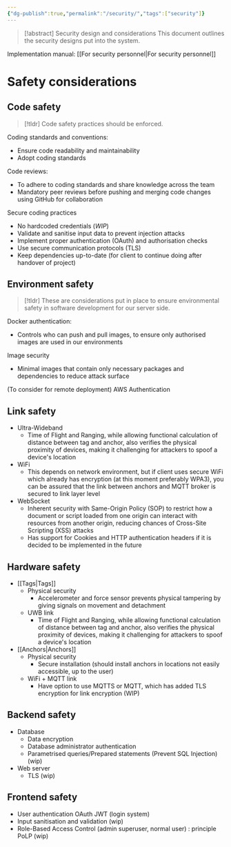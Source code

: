 ```yaml
---
{"dg-publish":true,"permalink":"/security/","tags":["security"]}
---
```


> [!abstract] Security design and considerations
> This document outlines the security designs put into the system.

Implementation manual: [[For security personnel\|For security personnel]]

# Safety considerations

## Code safety

> [!tldr]
> Code safety practices should be enforced.

Coding standards and conventions:
- Ensure code readability and maintainability
- Adopt coding standards

Code reviews:
- To adhere to coding standards and share knowledge across the team
- Mandatory peer reviews before pushing and merging code changes using GitHub for collaboration

Secure coding practices
- No hardcoded credentials (*WIP*)
- Validate and sanitise input data to prevent injection attacks
- Implement proper authentication (OAuth) and authorisation checks
- Use secure communication protocols (TLS)
- Keep dependencies up-to-date (for client to continue doing after handover of project)

## Environment safety

> [!tldr]
> These are considerations put in place to ensure environmental safety in software development for our server side.

Docker authentication:
- Controls who can push and pull images, to ensure only authorised images are used in our environments

Image security
- Minimal images that contain only necessary packages and dependencies to reduce attack surface

(To consider for remote deployment) AWS Authentication


## Link safety

- Ultra-Wideband
	- Time of Flight and Ranging, while allowing functional calculation of distance between tag and anchor, also verifies the physical proximity of devices, making it challenging for attackers to spoof a device's location
- WiFi
	- This depends on network environment, but if client uses secure WiFi which already has encryption (at this moment preferably WPA3), you can be assured that the link between anchors and MQTT broker is secured to link layer level
- WebSocket
	- Inherent security with Same-Origin Policy (SOP) to restrict how a document or script loaded from one origin can interact with resources from another origin, reducing chances of Cross-Site Scripting (XSS) attacks
	- Has support for Cookies and HTTP authentication headers if it is decided to be implemented in the future


## Hardware safety

- [[Tags\|Tags]]
	- Physical security
		- Accelerometer and force sensor prevents physical tampering by giving signals on movement and detachment
	- UWB link
		- Time of Flight and Ranging, while allowing functional calculation of distance between tag and anchor, also verifies the physical proximity of devices, making it challenging for attackers to spoof a device's location
- [[Anchors\|Anchors]]
	- Physical security
		- Secure installation (should install anchors in locations not easily accessible, up to the user)
	- WiFi + MQTT link
		- Have option to use MQTTS or MQTT, which has added TLS encryption for link encryption (WIP)

## Backend safety

- Database
	- Data encryption
	- Database administrator authentication
	- Parametrised queries/Prepared statements (Prevent SQL Injection) (wip)
- Web server
	- TLS (wip)


## Frontend safety

- User authentication OAuth JWT (login system)
- Input sanitisation and validation (wip)
- Role-Based Access Control (admin superuser, normal user) : principle PoLP (wip)

